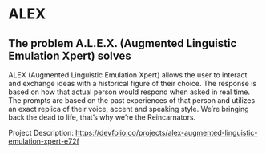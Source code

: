 # ALEX

## The problem A.L.E.X. (Augmented Linguistic Emulation Xpert) solves
ALEX (Augmented Linguistic Emulation Xpert) allows the user to interact and exchange ideas with a historical figure of their choice. The response is based on how that actual person would respond when asked in real time. The prompts are based on the past experiences of that person and utilizes an exact replica of their voice, accent and speaking style. We’re bringing back the dead to life, that’s why we’re the Reincarnators.

Project Description: https://devfolio.co/projects/alex-augmented-linguistic-emulation-xpert-e72f
